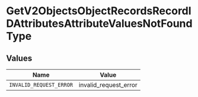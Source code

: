 # GetV2ObjectsObjectRecordsRecordIDAttributesAttributeValuesNotFoundType


## Values

| Name                    | Value                   |
| ----------------------- | ----------------------- |
| `INVALID_REQUEST_ERROR` | invalid_request_error   |